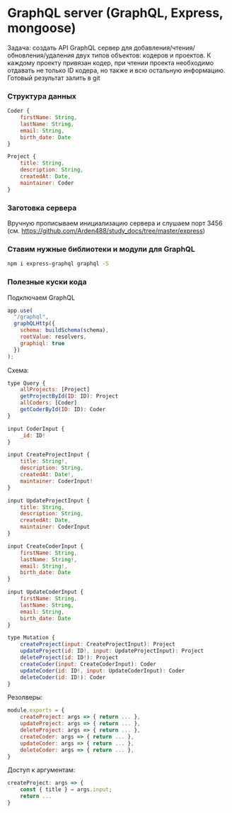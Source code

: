 # GraphQL server (GraphQL, Express, mongoose)

Задача: создать API GraphQL сервер для добавления/чтения/обновления/удаления двух типов объектов: кодеров и проектов. К каждому проекту привязан кодер, при чтении проекта необходимо отдавать не только ID кодера, но также и всю остальную информацию.
Готовый результат залить в git

### Структура данных
```js
Coder {
    firstName: String,
    lastName: String,
    email: String,
    birth_date: Date
}

Project {
    title: String,
    description: String,
    createdAt: Date,
    maintainer: Coder
}
```

### Заготовка сервера
Вручную прописываем инициализацию сервера и слушаем порт 3456 (см. https://github.com/Arden488/study_docs/tree/master/express)

### Ставим нужные библиотеки и модули для GraphQL
```sh
npm i express-graphql graphql -S
```

### Полезные куски кода
Подключаем GraphQL
```js
app.use(
  "/graphql",
  graphQLHttp({
    schema: buildSchema(schema),
    rootValue: resolvers,
    graphiql: true
  })
);
```

Схема:
```js
type Query {
    allProjects: [Project]
    getProjectById(ID: ID): Project
    allCoders: [Coder]
    getCoderById(ID: ID): Coder
}

input CoderInput {
    _id: ID!
}

input CreateProjectInput {
    title: String!,
    description: String,
    createdAt: Date!,
    maintainer: CoderInput!
}

input UpdateProjectInput {
    title: String,
    description: String,
    createdAt: Date,
    maintainer: CoderInput
}

input CreateCoderInput {
    firstName: String,
    lastName: String!,
    email: String!,
    birth_date: Date
}

input UpdateCoderInput {
    firstName: String,
    lastName: String,
    email: String,
    birth_date: Date
}

type Mutation {
    createProject(input: CreateProjectInput): Project
    updateProject(id: ID!, input: UpdateProjectInput): Project
    deleteProject(id: ID!): Project
    createCoder(input: CreateCoderInput): Coder
    updateCoder(id: ID!, input: UpdateCoderInput): Coder
    deleteCoder(id: ID!): Coder
}
```

Резолверы:
```js
module.exports = {
    createProject: args => { return ... },
    updateProject: args => { return ... },
    deleteProject: args => { return ... },
    createCoder: args => { return ... },
    updateCoder: args => { return ... },
    deleteCoder: args => { return ... },
}
```

Доступ к аргументам:
```js
createProject: args => {
    const { title } = args.input;
    return ...
}
```
